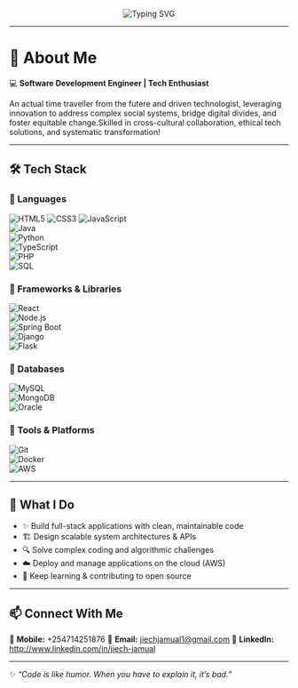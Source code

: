 <!-- Animated Typing Banner with Dark/Light Mode -->
<p align="center">
  <!-- Dark Mode -->
  <picture>
    <source media="(prefers-color-scheme: dark)" srcset="https://readme-typing-svg.demolab.com?font=Fira+Code&weight=700&size=32&pause=1000&color=FFFFFF&center=true&vCenter=true&width=900&lines=Hi+there%2C+I'm+Jiech+Jamual;Software+Development+Engineer">
    <!-- Light Mode -->
    <img src="https://readme-typing-svg.demolab.com?font=Fira+Code&weight=700&size=32&pause=1000&color=000000&center=true&vCenter=true&width=900&lines=Hi+there%2C+I'm+Jiech+Jamual;Software+Development+Engineer" alt="Typing SVG" />
  </picture>
</p>



---

# 🚀 About Me  

💻 **Software Development Engineer | Tech Enthusiast**  

An actual time traveller from the futere and driven technologist, leveraging innovation to address complex social systems, bridge digital divides, and foster equitable change.Skilled in cross-cultural collaboration, ethical tech solutions, and systematic transformation!  

---

## 🛠️ Tech Stack  

### 🔹 Languages  
  
![HTML5](https://img.shields.io/badge/HTML5-E34F26?style=for-the-badge&logo=html5&logoColor=white) 
![CSS3](https://img.shields.io/badge/CSS3-1572B6?style=for-the-badge&logo=css3&logoColor=white) 
![JavaScript](https://img.shields.io/badge/JavaScript-F7DF1E?style=for-the-badge&logo=javascript&logoColor=black)  
![Java](https://img.shields.io/badge/Java-007396?style=for-the-badge&logo=java&logoColor=white)  
![Python](https://img.shields.io/badge/Python-3776AB?style=for-the-badge&logo=python&logoColor=white)   
![TypeScript](https://img.shields.io/badge/TypeScript-3178C6?style=for-the-badge&logo=typescript&logoColor=white)   
![PHP](https://img.shields.io/badge/PHP-777BB4?style=for-the-badge&logo=php&logoColor=white)  
![SQL](https://img.shields.io/badge/SQL-003B57?style=for-the-badge&logo=database&logoColor=white)  
 


### 🔹 Frameworks & Libraries  
![React](https://img.shields.io/badge/React-20232A?style=for-the-badge&logo=react&logoColor=61DAFB)  
![Node.js](https://img.shields.io/badge/Node.js-339933?style=for-the-badge&logo=node.js&logoColor=white)   
![Spring Boot](https://img.shields.io/badge/Spring%20Boot-6DB33F?style=for-the-badge&logo=springboot&logoColor=white)  
![Django](https://img.shields.io/badge/Django-092E20?style=for-the-badge&logo=django&logoColor=white)  
![Flask](https://img.shields.io/badge/Flask-000000?style=for-the-badge&logo=flask&logoColor=white)  

### 🔹 Databases  
![MySQL](https://img.shields.io/badge/MySQL-4479A1?style=for-the-badge&logo=mysql&logoColor=white)   
![MongoDB](https://img.shields.io/badge/MongoDB-47A248?style=for-the-badge&logo=mongodb&logoColor=white)  
![Oracle](https://img.shields.io/badge/Oracle-F80000?style=for-the-badge&logo=oracle&logoColor=white)  

### 🔹 Tools & Platforms  
![Git](https://img.shields.io/badge/Git-F05032?style=for-the-badge&logo=git&logoColor=white)  
![Docker](https://img.shields.io/badge/Docker-2496ED?style=for-the-badge&logo=docker&logoColor=white)   
![AWS](https://img.shields.io/badge/AWS-232F3E?style=for-the-badge&logo=amazonaws&logoColor=white)   
 

---

## 📌 What I Do  
- ✨ Build full-stack applications with clean, maintainable code  
- 🏗️ Design scalable system architectures & APIs  
- 🔍 Solve complex coding and algorithmic challenges  
- ☁️ Deploy and manage applications on the cloud (AWS)  
- 📖 Keep learning & contributing to open source  

---
## 📫 Connect With Me  

📱 **Mobile:** +254714251876
📧 **Email:** jiechjamual1@gmail.com
💼 **LinkedIn:** http://www.linkedin.com/in/jiech-jamual  


---

✨ _“Code is like humor. When you have to explain it, it’s bad.”_  
